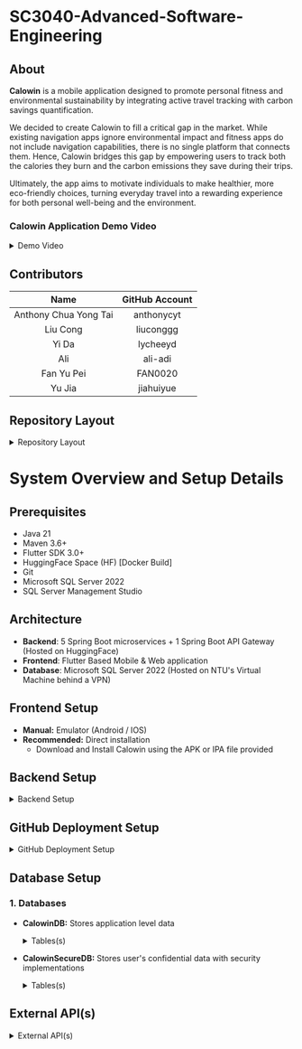 # SC3040-Advanced-Software-Engineering

## About
**Calowin** is a mobile application designed to promote personal fitness and environmental sustainability by integrating active travel tracking with carbon savings quantification.

We decided to create Calowin to fill a critical gap in the market. While existing navigation apps ignore environmental impact and fitness apps do not include navigation capabilities, there is no single platform that connects them. Hence, Calowin bridges this gap by empowering users to track both the calories they burn and the carbon emissions they save during their trips. 

Ultimately, the app aims to motivate individuals to make healthier, more eco-friendly choices, turning everyday travel into a rewarding experience for both personal well-being and the environment. 

### Calowin Application Demo Video

<details markdown="1"><summary>Demo Video</summary>
  INSERT VIDEO EMBED AWAITING YUPEI
</details>

## Contributors
| Name | GitHub Account |
| :---:         |     :---:      |
| Anthony Chua Yong Tai   | anthonycyt     |
| Liu Cong     | liuconggg       |
| Yi Da     | lycheeyd       |
| Ali   | ali-adi     |
| Fan Yu Pei     |   FAN0020     |
| Yu Jia     |  jiahuiyue      |

## Repository Layout

<details markdown="1"><summary>Repository Layout</summary>
  
- **CalowinAcount:**       Account Microservice
- **CalowinFriends:**      Friends Microservice
- **CalowinNotification:** Notification Microservice
- **CalowinSpringNode:**   API Gateway Microservice
- **CalowinTrip:**         Trip Microservice
- **CalowinWellnessZone:** WellnessZone Microservice
- **calowin_ui:**          Flutter Frontend Application
- **HF_setup_obsolete:**   Obsoleted initial non-CI/CD deployment setup structure (Record Keeping Purpose)
- **atomikos-logs:**       Backend Microservice logging destination for local development

</details>

# System Overview and Setup Details

## Prerequisites
- Java 21
- Maven 3.6+
- Flutter SDK 3.0+
- HuggingFace Space (HF) [Docker Build]
- Git
- Microsoft SQL Server 2022
- SQL Server Management Studio

## Architecture
- **Backend**: 5 Spring Boot microservices + 1 Spring Boot API Gateway (Hosted on HuggingFace)
- **Frontend**: Flutter Based Mobile & Web application
- **Database**: Microsoft SQL Server 2022 (Hosted on NTU's Virtual Machine behind a VPN)

## Frontend Setup
- **Manual:** Emulator (Android / IOS)
- **Recommended:** Direct installation
  - Download and Install Calowin using the APK or IPA file provided

## Backend Setup

<details markdown="1"><summary>Backend Setup</summary>

### 1. HuggingFace Requirements
**IMPORTANT**: 
- All backend services are configured to use port 7860 as mandated by HuggingFace
- All service must await and respond to "/" Get request from HuggingFace to complete container startup
- HuggingFace adopts Readme.md file as configuration file for Space's metadata

### 2. HuggingFace Secrets
- Github fine grained PAT:  Read access to actions, code, and metadata

### 3. HuggingFace Variables (Dynamically injected)
- Github Repository
- Service Name
- Build_ID

### 3. HuggingFace Configuration Files
- Dockerfile (Same across all services)
- Readme.md (Unique per service)
- Build-Vars.env (Hold variables in #3, dynamically generated by CI/CD pipeline)

### 4. MicroService Naming Convention
This naming convention must be adhered for naming Service Folders in GitHub and creating Spaces on HuggingFace
- **HF Staging Environments (UAT Branch):** Calowin{SERVICENAME}
- **HF Production Environments (Main Branch):** Calowin{SERVICENAME}Live
- **GitHub Folders:** {SERVICENAME} (Placed in Root Directory)

- Horizontal Scale Out (Future): {EnvironmentName}-N (where N is integer with increment of 1) [E.g. CalowinAccount-1]

### 5. HuggingFace Space Setup
Create a HF space following the specified **naming convention** with the following options:
- Docker SDK
- Blank template
- Public

### 6. Extra notes
- Email generation uses Google OAuth + Gmail API instead of Gmail SMTP, while both are available due to SMTP port restriction by HuggingFace.
- A Bastlion Server is setup to bypass VPN wall by SSH tunneling for establishing connection to the Virtual Machine hosting the database

</details>

## GitHub Deployment Setup

<details markdown="1"><summary>GitHub Deployment Setup</summary>
  
### 1. GitHub Secrets
- Github fine grained PAT:
  - Read access to metadata
  - Read and Write access to actions variables and code
    
- HuggingFace Access Token
- HuggingFace Username

### 2. GitHub Environments
- UAT
- Production

### 3. GitHub Variables (Automated by CI/CD)
#### 1. UAT Environment
 - List of successful Build_ID(s) for version based deployment on HuggingFace and tracking
 - **Variable Name Generation Convention**:
   - BUILD_ID_{SERVICENAME}_{short_commit_SHA}

#### 2. Production Environment
 - Tracks the current version (Build_ID) deployed on HF production environments
 - **Variable Name Generation Convention**:
   - LAST_BUILD_ID_{SERVICENAME}

### 4. CI/CD Pipeline Workflows
- **Automatic Deployment:** deploy-services-v3.yml
  - Triggered On pull-request completion into UAT branch and main branch
    
- **Manual Deployment:** manual-full-deploy-services.yml
  - Options available to deploy each services individually OR All

- **Erase the Artifact Library:** purge.yml

<img width="1026" height="428" alt="image" src="https://github.com/user-attachments/assets/1b513921-dfae-429c-8f23-d2ac215bc253" />

</details>

## Database Setup

### 1. Databases
- **CalowinDB:** Stores application level data
  
  <details markdown="1"><summary>Tables(s)</summary>
    
  - **UserInfo:**
    | Column Name | Data Type |
    | :---:       |     :---:      |
    user_id	| nchar(8)
    name | nvarchar(50)
    weight | float
    bio	| nvarchar(250)
	
  - **Trips:**
    | Column Name | Data Type |
    | :---:       |     :---:      |
    trip_id | nvarchar(10)
    start_location | nvarchar(255)
    end_location | nvarchar(255)
    start_longitude | decimal(18, 7)
    start_latitude | decimal(18, 7)
    end_longitude | decimal(18, 7)
    end_latitude | decimal(18, 7)
    distance | decimal(5, 3)
    calories_burnt | int
    carbon_saved | int
    trip_time | datetime2(7)
    travel_method | nvarchar(20)
    status | nvarchar(20)
    user_id | nchar(8)

  - **Achievement:**
    | Column Name | Data Type |
    | :---:       |     :---:      |
    user_id	| nchar(8)
    total_carbon_saved	| int
    total_calorie_burnt	| int
    carbon_medal	| nvarchar(50)
    calorie_medal	| nvarchar(50)
	
  - **FriendRelationship:**
    | Column Name | Data Type |
    | :---:       |     :---:      |
    Unique_ID	| nvarchar(8)
    Friend_Unique_ID	| nvarchar(8)
    [Friended On]	| datetime2(7)
    status	| varchar(20)
	
  </details>
    
- **CalowinSecureDB:** Stores user's confidential data with security implementations

  <details markdown="1"><summary>Tables(s)</summary>
    
  - **OTPRegister:**
    | Column Name | Data Type |
    | :---:       |     :---:      |
    email	| nchar(255)
    otp_code	| nchar(6)
    expires_at	| datetime2(7)
    otp_type	| nchar(20)
    
  - **SecureUserInfo:**
    | Column Name | Data Type |
    | :---:       |     :---:      |
    user_id	| nchar(8)
    email_address	| nchar(255)
    password	| nvarchar(255)
	
  - **ApiKeys:**
    | Column Name | Data Type |
    | :---:       |     :---:      |
    KeyId	| int
    KeyName	| nvarchar(100)
    ApiKey	| nvarchar(MAX)
	
  </details>

## External API(s)

<details markdown="1"><summary>External API(s)</summary>
  
- **Googl Cloud API(s):**
  - Google OAuth2
  - Gmail API
  - Gmail SMTP
  - Google Maps JavaScript API
  - Google Maps SDK for Android
  - Google Maps SDK for IOS
  - Directions API
  - Places API
  - Places API (New)

- **data.gov.sg API(s):**
  - NEA Weather API (https://data.gov.sg/collections/1459/view)
  - NPARKS Parks API (https://data.gov.sg/datasets/d_0542d48f0991541706b58059381a6eca/view)

</details>
